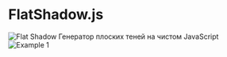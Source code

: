 # FlatShadow.js
![Flat Shadow](http://storage3.static.itmages.ru/i/16/0721/h_1469088856_9927674_ffc2e1f0b7.png)
Генератор плоских теней на чистом JavaScript
![Example 1](http://www.fotolink.su/pic_s/4daaa445d3814ef16e534f941e235984.jpg)
